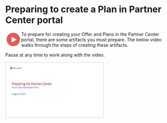 # Preparing to create a Plan in Partner Center portal


 
<a href="https://youtu.be/9hqM2IFNd7I"><img src="./images/Video.png" width="50" style="float:left;align:left;" align="left" target="_blank"></a> To prepare for creating your Offer and Plans in the Partner Center portal, there are some artifacts you must prepare. The below video walks through the steps of creating these artifacts.

Pause at any time to work along with the video.

<a href="https://youtu.be/9hqM2IFNd7I">![Slide Thumbnail](./images/05.png)</a>






